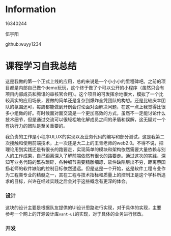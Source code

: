 # Information

16340244

伍宇阳

github:wuyy1234

# 课程学习自我总结

这是我做的第一个正式上线的应用，总的来说是一个小小小的里程碑吧。之前的项目都是内部自己做个demo玩玩，这个终于做了个可以公开的小程序（虽然只会有项目内部成员和腾讯的审核官会用）。这个项目的可发挥余地很大，模拟了一个比较真实的应用场景，要做的简单还是复杂到爆炸全凭团队的构想。还是比较庆幸团队的氛围还可，每周都能做到开例会讨论面对面解决问题，在这一点上我觉得比很多小组做的好。有时候面对面交流是一个更加高效的方式，虽然不一定能讨论什么技术细节，但是通过交流可以很轻松地化解成员之间的矛盾和误解，这无疑对一个有执行力的团队是至关重要的。

我负责的工作是小程序UI,UX的实现以及业务代码的编写和部分测试，这是我第二次接触和使用前端技术，上一次还是大二上的王青老师的web2.0。不得不说，把理论用到实践还是有很长的路要走，实现简单的模块和架构依然需要大量依赖与别人的工作成果，自己距离深入了解前端依然有很长的路要走。通过这次的实践，深知写业务代码的繁杂琐碎，各种细节需要精雕细琢，软件缺陷层出不穷，距离蔡国扬老师的软件缺陷的控制目标依然遥远。但是这是一个开始，这是软件工程专业作为工程类专业的精髓之一，其在工程与技术指标和质量上的控制正是这个学科所追求的目标，兴许在经过实践之后会对于这些概念有更深的体会。

### 设计

这块的设计主要是根据队友提供的UI设计思路进行实现，对于具体的实现，主要参考一个网上的开源设计库```vant-ui```的实现，对于具体的业务进行修改。

### 开发
